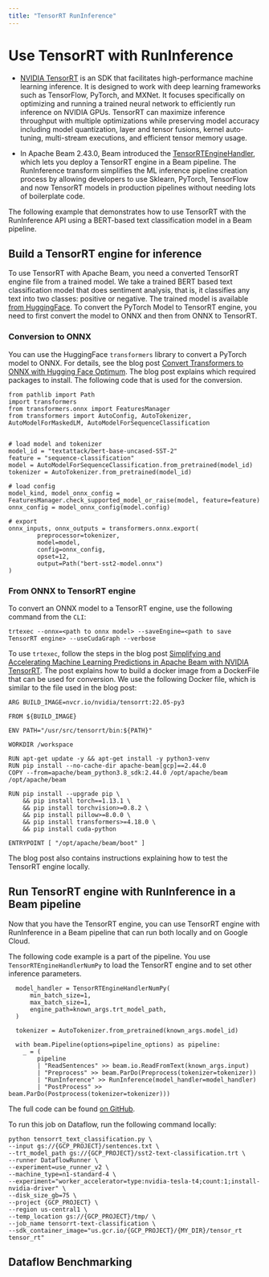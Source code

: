 ```yaml
---
title: "TensorRT RunInference"
---
```

<!--
Licensed under the Apache License, Version 2.0 (the "License");
you may not use this file except in compliance with the License.
You may obtain a copy of the License at

http://www.apache.org/licenses/LICENSE-2.0

Unless required by applicable law or agreed to in writing, software
distributed under the License is distributed on an "AS IS" BASIS,
WITHOUT WARRANTIES OR CONDITIONS OF ANY KIND, either express or implied.
See the License for the specific language governing permissions and
limitations under the License.
-->

# Use TensorRT with RunInference
- [NVIDIA TensorRT](https://developer.nvidia.com/tensorrt) is an SDK that facilitates high-performance machine learning inference. It is designed to work with deep learning frameworks such as TensorFlow, PyTorch, and MXNet. It focuses specifically on optimizing and running a trained neural network to efficiently run inference on NVIDIA GPUs. TensorRT can maximize inference throughput with multiple optimizations while preserving model accuracy including model quantization, layer and tensor fusions, kernel auto-tuning, multi-stream executions, and efficient tensor memory usage.

- In Apache Beam 2.43.0, Beam introduced the [TensorRTEngineHandler](https://beam.apache.org/releases/pydoc/2.43.0/apache_beam.ml.inference.tensorrt_inference.html#apache_beam.ml.inference.tensorrt_inference.TensorRTEngineHandlerNumPy), which lets you deploy a TensorRT engine in a Beam pipeline. The RunInference transform simplifies the ML inference pipeline creation process by allowing developers to use Sklearn, PyTorch, TensorFlow and now TensorRT models in production pipelines without needing lots of boilerplate code.

The following example that demonstrates how to use TensorRT with the RunInference API using a BERT-based text classification model in a Beam pipeline.

## Build a TensorRT engine for inference
To use TensorRT with Apache Beam, you need a converted TensorRT engine file from a trained model. We take a trained BERT based text classification model that does sentiment analysis, that is, it classifies any text into two classes: positive or negative. The trained model is available [from HuggingFace](https://huggingface.co/textattack/bert-base-uncased-SST-2). To convert the PyTorch Model to TensorRT engine, you need to first convert the model to ONNX and then from ONNX to TensorRT.

### Conversion to ONNX

You can use the HuggingFace `transformers` library to convert a PyTorch model to ONNX. For details, see the blog post [Convert Transformers to ONNX with Hugging Face Optimum](https://huggingface.co/blog/convert-transformers-to-onnx). The blog post explains which required packages to install. The following code that is used for the conversion.

```
from pathlib import Path
import transformers
from transformers.onnx import FeaturesManager
from transformers import AutoConfig, AutoTokenizer, AutoModelForMaskedLM, AutoModelForSequenceClassification


# load model and tokenizer
model_id = "textattack/bert-base-uncased-SST-2"
feature = "sequence-classification"
model = AutoModelForSequenceClassification.from_pretrained(model_id)
tokenizer = AutoTokenizer.from_pretrained(model_id)

# load config
model_kind, model_onnx_config = FeaturesManager.check_supported_model_or_raise(model, feature=feature)
onnx_config = model_onnx_config(model.config)

# export
onnx_inputs, onnx_outputs = transformers.onnx.export(
        preprocessor=tokenizer,
        model=model,
        config=onnx_config,
        opset=12,
        output=Path("bert-sst2-model.onnx")
)
```

### From ONNX to TensorRT engine

To convert an ONNX model to a TensorRT engine, use the following command from the `CLI`:
```
trtexec --onnx=<path to onnx model> --saveEngine=<path to save TensorRT engine> --useCudaGraph --verbose
```

To use `trtexec`, follow the steps in the blog post [Simplifying and Accelerating Machine Learning Predictions in Apache Beam with NVIDIA TensorRT](https://developer.nvidia.com/blog/simplifying-and-accelerating-machine-learning-predictions-in-apache-beam-with-nvidia-tensorrt/). The post explains how to build a docker image from a DockerFile that can be used for conversion. We use the following Docker file, which is similar to the file used in the blog post:

```
ARG BUILD_IMAGE=nvcr.io/nvidia/tensorrt:22.05-py3

FROM ${BUILD_IMAGE}

ENV PATH="/usr/src/tensorrt/bin:${PATH}"

WORKDIR /workspace

RUN apt-get update -y && apt-get install -y python3-venv
RUN pip install --no-cache-dir apache-beam[gcp]==2.44.0
COPY --from=apache/beam_python3.8_sdk:2.44.0 /opt/apache/beam /opt/apache/beam

RUN pip install --upgrade pip \
    && pip install torch==1.13.1 \
    && pip install torchvision>=0.8.2 \
    && pip install pillow>=8.0.0 \
    && pip install transformers>=4.18.0 \
    && pip install cuda-python

ENTRYPOINT [ "/opt/apache/beam/boot" ]
```
The blog post also contains instructions explaining how to test the TensorRT engine locally.


## Run TensorRT engine with RunInference in a Beam pipeline

Now that you have the TensorRT engine, you can use TensorRT engine with RunInference in a Beam pipeline that can run both locally and on Google Cloud.

The following code example is a part of the pipeline. You use `TensorRTEngineHandlerNumPy` to load the TensorRT engine and to set other inference parameters.

```
  model_handler = TensorRTEngineHandlerNumPy(
      min_batch_size=1,
      max_batch_size=1,
      engine_path=known_args.trt_model_path,
  )

  tokenizer = AutoTokenizer.from_pretrained(known_args.model_id)

  with beam.Pipeline(options=pipeline_options) as pipeline:
    _ = (
        pipeline
        | "ReadSentences" >> beam.io.ReadFromText(known_args.input)
        | "Preprocess" >> beam.ParDo(Preprocess(tokenizer=tokenizer))
        | "RunInference" >> RunInference(model_handler=model_handler)
        | "PostProcess" >> beam.ParDo(Postprocess(tokenizer=tokenizer)))
```

The full code can be found [on GitHub]().

To run this job on Dataflow, run the following command locally:

```
python tensorrt_text_classification.py \
--input gs://{GCP_PROJECT}/sentences.txt \
--trt_model_path gs://{GCP_PROJECT}/sst2-text-classification.trt \
--runner DataflowRunner \
--experiment=use_runner_v2 \
--machine_type=n1-standard-4 \
--experiment="worker_accelerator=type:nvidia-tesla-t4;count:1;install-nvidia-driver" \
--disk_size_gb=75 \
--project {GCP_PROJECT} \
--region us-central1 \
--temp_location gs://{GCP_PROJECT}/tmp/ \
--job_name tensorrt-text-classification \
--sdk_container_image="us.gcr.io/{GCP_PROJECT}/{MY_DIR}/tensor_rt tensor_rt"
```



## Dataflow Benchmarking